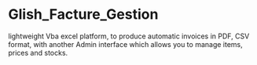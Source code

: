 # Glish_Facture_Gestion
lightweight Vba excel platform, to produce automatic invoices in PDF, CSV format, with another Admin interface which allows you to manage items, prices and stocks.
